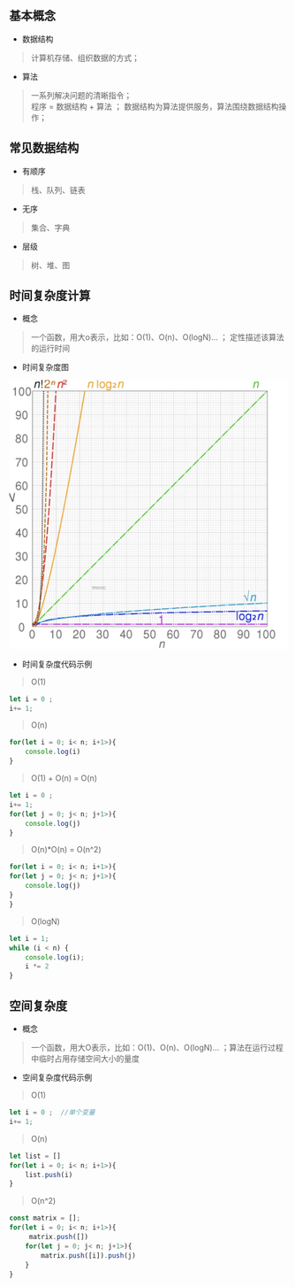 ## 基本概念
- 数据结构   

> 计算机存储、组织数据的方式；  

- 算法    

> 一系列解决问题的清晰指令；  
> 程序 = 数据结构 + 算法 ； 数据结构为算法提供服务，算法围绕数据结构操作；  


## 常见数据结构   
- 有顺序    

> 栈、队列、链表  

- 无序    

> 集合、字典  

- 层级    

> 树、堆、图  

## 时间复杂度计算 

- 概念    

> 一个函数，用大o表示，比如：O(1)、O(n)、O(logN)... ； 定性描述该算法的运行时间    

- 时间复杂度图     

![url](../../assets/suanfa/time.png)    

- 时间复杂度代码示例    

> O(1)    

```javascript 
let i = 0 ;
i+= 1;
```   

> O(n)    

```javascript 
for(let i = 0; i< n; i+1>){
    console.log(i)
}
```    

> O(1) + O(n) = O(n)    

```javascript 
let i = 0 ;
i+= 1;
for(let j = 0; j< n; j+1>){
    console.log(j)
}
```    

> O(n)*O(n) = O(n^2)  

```javascript 
for(let i = 0; i< n; i+1>){
for(let j = 0; j< n; j+1>){
    console.log(j)
}
}
```   

> O(logN)   

```javascript 
let i = 1;
while (i < n) {
    console.log(i);
    i *= 2
}
```    

## 空间复杂度  
- 概念   

> 一个函数，用大O表示，比如：O(1)、O(n)、O(logN)... ；算法在运行过程中临时占用存储空间大小的量度  



- 空间复杂度代码示例     

> O(1)   

```javascript 
let i = 0 ;  //单个变量
i+= 1;
```  

> O(n)   

```javascript  
let list = []
for(let i = 0; i< n; i+1>){
    list.push(i)
}
```   


>  O(n^2)   

```javascript 
const matrix = [];
for(let i = 0; i< n; i+1>){
     matrix.push([])
    for(let j = 0; j< n; j+1>){
        matrix.push([i]).push(j)
    }
}
```   





